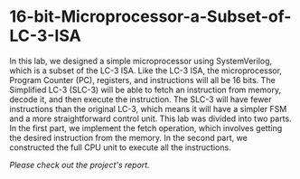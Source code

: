 # 16-bit-Microprocessor-a-Subset-of-LC-3-ISA

In this lab, we designed a simple microprocessor using SystemVerilog, which is a subset of the LC-3 ISA. Like the LC-3 ISA, the microprocessor, Program Counter (PC), registers, and instructions will all be 16 bits. The Simplified LC-3 (SLC-3) will be able to fetch an instruction from memory, decode it, and then execute the instruction. The SLC-3 will have fewer instructions than the original LC-3, which means it will have a simpler FSM and a more straightforward control unit. This lab was divided into two parts. In the first part, we implement the fetch operation, which involves getting the desired instruction from the memory. In the second part, we constructed the full CPU unit to execute all the instructions.

*Please check out the project's report.*
